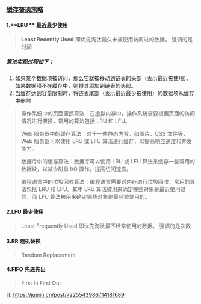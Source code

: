 ### [缓存替换策略](https://en.wikipedia.org/wiki/Cache_replacement_policies)

#### 1.**LRU ** 最近最少使用

> **Least Recently Used** 即优先淘汰最久未被使用访问过的数据。  强调的是时间

##### 算法实现过程如下：

1. 如果某个数据项被访问，那么它就被移动到链表的头部（表示最近被使用），如果数据项不在缓存中，则将其添加到链表的头部。
2. 当缓存达到容量限制时，将链表尾部（表示最近最少被使用）的数据项从缓存中删除

> 操作系统中的页面置换算法：在虚拟内存中，操作系统需要根据页面的访问情况进行置换，常用的算法包括 LRU 和 LFU。
>
> Web 服务器中的缓存算法：对于一些静态内容，如图片、CSS 文件等，Web 服务器可以使用 LRU 或 LFU 算法进行缓存，以提高响应速度和并发能力。
>
> 数据库中的缓存算法：数据库可以使用 LRU 或 LFU 算法来缓存一些常用的数据块，以减少磁盘 I/O 操作，提高访问速度。
>
> 编程语言中的垃圾回收算法：编程语言需要对内存进行垃圾回收，常用的算法包括 LRU 和 LFU。其中 LRU 算法被用来确定哪些对象是最近使用过的，而 LFU 算法被用来确定哪些对象是最频繁使用的。

#### 2.LFU 最少使用

>  Least Frequently Used 即优先淘汰最不经常使用的数据。  强调的是次数



#### 3.RR 随机替换

> Random Replacement 

#### 4.FIFO 先进先出

> First In First Out



[]: https://juejin.cn/post/7225543986714181689

